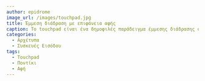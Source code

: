 ```yaml
---
author: epidrome
image_url: /images/touchpad.jpg
title: Έμμεση διάδραση με επιφάνεια αφής 
caption: Το touchpad είναι ένα δημοφιλές παράδειγμα έμμεσης διάδρασης όπως και το ποντίκι, γιατί το δάχτυλο του χρήστη κινείται σε μια διαφορετική επιφάνεια, από αυτή της συσκευής εξόδου, και μέσω της κίνησης του οδηγεί έναν δείκτη πάνω στη συσκευή εξόδου.
categories:
  - Αρχέτυπα
  - Συσκευές Εισόδου
tags:
  - Touchpad
  - Ποντίκι
  - Αφή
---
```

